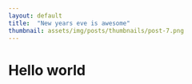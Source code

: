```yaml
---
layout: default
title:  "New years eve is awesome"
thumbnail: assets/img/posts/thumbnails/post-7.png
---
```


# Hello world
